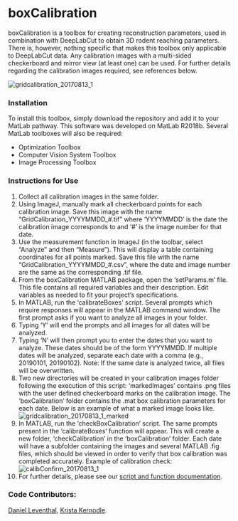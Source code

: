 # boxCalibration

boxCalibration is a toolbox for creating reconstruction parameters, used in combination with DeepLabCut to obtain 3D rodent reaching parameters. There is, however, nothing specific that makes this toolbox only applicable to DeepLabCut data. Any calibration images with a multi-sided checkerboard and mirror view (at least one) can be used. For further details regarding the calibration images required, see references below.

![gridcalibration_20170813_1](https://user-images.githubusercontent.com/31772548/53970604-17002380-40c9-11e9-8e74-df32723ff412.png)

### Installation
To install this toolbox, simply download the repository and add it to your MatLab pathway. This software was developed on MatLab R2018b. Several MatLab toolboxes will also be required:
- Optimization Toolbox
- Computer Vision System Toolbox
- Image Processing Toolbox

### Instructions for Use
1. Collect all calibration images in the same folder.
1. Using ImageJ, manually mark all checkerboard points for each calibration image. Save this image with the name “GridCalibration_YYYYMMDD_#.tif” where ‘YYYYMMDD’ is the date the calibration image corresponds to and ‘#’ is the image number for that date.
1. Use the measurement function in ImageJ (in the toolbar, select “Analyze” and then “Measure”). This will display a table containing coordinates for all points marked. Save this file with the name “GridCalibration_YYYYMMDD_#.csv”, where the date and image number are the same as the corresponding .tif file. 
1. From the boxCalibration MATLAB package, open the ‘setParams.m’ file. This file contains all required variables and their description. Edit variables as needed to fit your project’s specifications.
1. In MATLAB, run the ‘calibrateBoxes’ script. Several prompts which require responses will appear in the MATLAB command window. The first prompt asks if you want to analyze all images in your folder. 
  1. Typing ‘Y’ will end the prompts and all images for all dates will be analyzed. 
  1. Typing ‘N’ will then prompt you to enter the dates that you want to analyze. These dates should be of the form YYYYMMDD. If multiple dates will be analyzed, separate each date with a comma (e.g., 20190101, 20190102). Note: If the same date is analyzed twice, all files will be overwritten. 
  1. Two new directories will be created in your calibration images folder following the execution of this script: ‘markedImages’ contains .png files with the user defined checkerboard marks on the calibration image. The ‘boxCalibration’ folder contains the .mat box calibration parameters for each date. Below is an example of what a marked image looks like.
![gridcalibration_20170813_1_marked](https://user-images.githubusercontent.com/31772548/53971683-5596dd80-40cb-11e9-817a-d5799f675713.png)
1. In MATLAB, run the ‘checkBoxCalibration’ script. The same prompts present in the ‘calibrateBoxes’ function will appear. This will create a new folder, ‘checkCalibration’ in the ‘boxCalibration’ folder. Each date will have a subfolder containing the images and several MATLAB .fig files, which should be viewed in order to verify that box calibration was completed accurately. Example of calibration check:
![calibConfirm_20170813_1](https://user-images.githubusercontent.com/31772548/53971709-66475380-40cb-11e9-99c2-c286c4041201.png)
1. For further details, please see our [script and function documentation]().

### Code Contributors:
[Daniel Leventhal](https://github.com/dleventh), [Krista Kernodle](https://github.com/kristakernodle).
